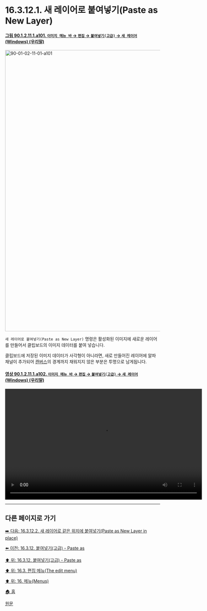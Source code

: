 # 16.3.12.1. 새 레이어로 붙여넣기(Paste as New Layer)

<a id="90-01-02-11-01-a101"></a>

#### [그림 90.1.2.11.1.a101. `이미지 메뉴 바` → `편집` → `붙여넣기(고급)` → `새 레이어` (Windows) (우리말)](./90-01-02-11-01-new_layer.md#90-01-02-11-01-a101)
<img width="745" height="914" alt="90-01-02-11-01-a101" src="https://github.com/user-attachments/assets/16dcaba3-8d40-4df8-a50c-353215a16a4d" />

`새 레이어로 붙여넣기(Paste as New Layer)` 명령은 활성화된 이미지에 새로운 레이어를 만들어서 클립보드의 이미지 데이터를 붙여 넣습니다.

클립보드에 저장된 이미지 데이터가 사각형이 아니라면, 새로 만들어진 레이어에 알파 채널이 추가되어 [캔버스](./19-glossaryx-canvas.md)의 경계까지 채워지지 않은 부분은 투명으로 남게됩니다.

<a id="90-01-02-11-01-a102"></a>

#### [영상 90.1.2.11.1.a102. `이미지 메뉴 바` → `편집` → `붙여넣기(고급)` → `새 레이어` (Windows) (우리말)](./90-01-02-11-01-new_layer.md#90-01-02-11-01-a102)
<video controls="controls" width="640" height="360" src="https://github.com/user-attachments/assets/d1e4b402-d96a-43c9-bcfd-e7f0f2e7d2c6"></video>

***

## 다른 페이지로 가기

[➡️ 다음: 16.3.12.2. 새 레이어로 같은 위치에 붙여넣기(Paste as New Layer in place)](./16-03-12-02-new_layer_in_place.md)

[⬅️ 이전: 16.3.12. 붙여넣기(고급) - Paste as](./16-03-12-00-paste_as.md)

[⬆️ 위: 16.3.12. 붙여넣기(고급) - Paste as](./16-03-12-00-paste_as.md)

[⬆️ 위: 16.3. 편집 메뉴(The edit menu)](./16-03-00-the-edit-menu.md)

[⬆️ 위: 16. 메뉴(Menus)](./16-00-menus.md)

[🏠 홈](./00-home.md)

[원문](https://docs.gimp.org/2.10/ko/gimp-edit-paste-as.html#gimp-edit-paste-as-new-layer)